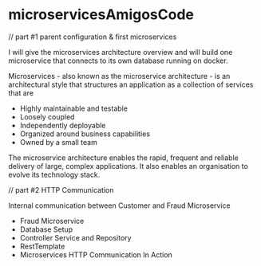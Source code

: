 # microservicesAmigosCode

// part #1  parent configuration & first microservices

I will give the microservices architecture overview and will build one microservice that connects to its own database running on docker.

Microservices - also known as the microservice architecture - is an architectural style that structures an application as a collection of services that are

- Highly maintainable and testable
- Loosely coupled
- Independently deployable
- Organized around business capabilities
- Owned by a small team

The microservice architecture enables the rapid, frequent and reliable delivery of large, complex applications. It also enables an organisation to evolve its technology stack.


// part #2   HTTP Communication 

Internal communication between Customer and Fraud Microservice

- Fraud Microservice
- Database Setup
- Controller Service and Repository
- RestTemplate
- Microservices HTTP Communication In Action
